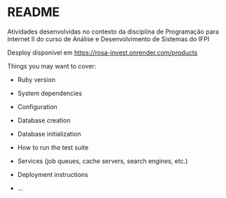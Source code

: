 # README

Atividades desenvolvidas no contexto da disciplina de Programação para Internet II do curso de Análise e Desenvolvimento de Sistemas do IFPI

Desploy disponível em https://rosa-invest.onrender.com/products

Things you may want to cover:

* Ruby version

* System dependencies

* Configuration

* Database creation

* Database initialization

* How to run the test suite

* Services (job queues, cache servers, search engines, etc.)

* Deployment instructions

* ...
